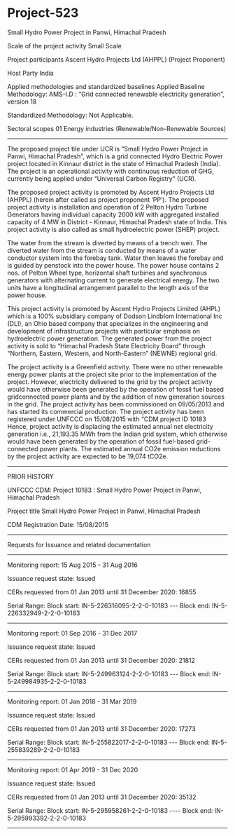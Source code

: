 # Project-523
Small Hydro Power Project in Panwi, Himachal Pradesh

Scale of the project activity Small Scale

Project participants Ascent Hydro Projects Ltd (AHPPL) (Project
Proponent)

Host Party India

Applied methodologies and standardized
baselines
Applied Baseline Methodology:
AMS-I.D : “Grid connected renewable electricity
generation”, version 18

Standardized Methodology: Not Applicable.

Sectoral scopes 01 Energy industries
(Renewable/Non-Renewable Sources)
____________
The proposed project tile under UCR is “Small Hydro Power Project in Panwi, Himachal Pradesh”,
which is a grid connected Hydro Electric Power project located in Kinnaur district in the state of
Himachal Pradesh (India). The project is an operational activity with continuous reduction of GHG,
currently being applied under “Universal Carbon Registry” (UCR).

The proposed project activity is promoted by Ascent Hydro Projects Ltd (AHPPL) (herein after called
as project proponent ‘PP’). The proposed project activity is installation and operation of 2 Pelton
Hydro Turbine Generators having individual capacity 2000 kW with aggregated installed capacity
of 4 MW in District - Kinnaur, Himachal Pradesh state of India. This project activity is also called as
small hydroelectric power (SHEP) project.

The water from the stream is diverted by means of a trench weir. The diverted water from the stream
is conducted by means of a water conductor system into the forebay tank. Water then leaves the
forebay and is guided by penstock into the power house. The power house contains 2 nos. of Pelton
Wheel type, horizontal shaft turbines and synchronous generators with alternating current to generate
electrical energy. The two units have a longitudinal arrangement parallel to the length axis of the
power house.

This project activity is promoted by Ascent Hydro Projects Limited (AHPL) which is a 100%
subsidiary company of Dodson Lindblom International Inc (DLI), an Ohio based company that
specializes in the engineering and development of infrastructure projects with particular emphasis on
hydroelectric power generation. The generated power from the project activity is sold to “Himachal
Pradesh State Electricity Board” through “Northern, Eastern, Western, and North-Eastern” (NEWNE)
regional grid.

The project activity is a Greenfield activity. There were no other renewable energy power plants at
the project site prior to the implementation of the project. However, electricity delivered to the grid
by the project activity would have otherwise been generated by the operation of fossil fuel based gridconnected power plants and by the addition of new generation sources in the grid.
The project activity has been commissioned on 09/05/2013 and has started its commercial production.
The project activity has been registered under UNFCCC on 15/08/2015 with “CDM project ID 10183
Hence, project activity is displacing the estimated annual net electricity generation i.e., 21,193.35
MWh from the Indian grid system, which otherwise would have been generated by the operation of
fossil fuel-based grid-connected power plants. The estimated annual CO2e emission reductions by
the project activity are expected to be 19,074 tCO2e.
________
PRIOR HISTORY

UNFCCC CDM: Project 10183 : Small Hydro Power Project in Panwi, Himachal Pradesh

Project title	Small Hydro Power Project in Panwi, Himachal Pradesh

CDM Registration Date:	15/08/2015
_______________
Requests for Issuance and related documentation	
______________
Monitoring report: 15 Aug 2015 - 31 Aug 2016 

Issuance request state: Issued

CERs requested from 01 Jan 2013 until 31 December 2020: 16855

Serial Range: Block start: IN-5-226316095-2-2-0-10183   ---   Block end: IN-5-226332949-2-2-0-10183
____________

Monitoring report: 01 Sep 2016 - 31 Dec 2017 

Issuance request state: Issued

CERs requested from 01 Jan 2013 until 31 December 2020: 21812

Serial Range: Block start: IN-5-249963124-2-2-0-10183  ---    Block end: IN-5-249984935-2-2-0-10183
______________________

Monitoring report: 01 Jan 2018 - 31 Mar 2019 

Issuance request state: Issued

CERs requested from 01 Jan 2013 until 31 December 2020: 17273

Serial Range: Block start: IN-5-255822017-2-2-0-10183   ---   Block end: IN-5-255839289-2-2-0-10183
______________

Monitoring report: 01 Apr 2019 - 31 Dec 2020 

Issuance request state: Issued

CERs requested from 01 Jan 2013 until 31 December 2020: 35132

Serial Range: Block start: IN-5-295958261-2-2-0-10183 ----    Block end: IN-5-295993392-2-2-0-10183
_______________



